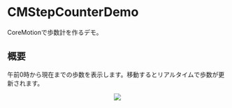 CMStepCounterDemo
=================

CoreMotionで歩数計を作るデモ。

## 概要 ##

午前0時から現在までの歩数を表示します。移動するとリアルタイムで歩数が更新されます。

<div align="center">
<img src="https://github.com/yaslab/CMStepCounterDemo/blob/master/images/screenshot01.jpg?raw=true" />
</div>

